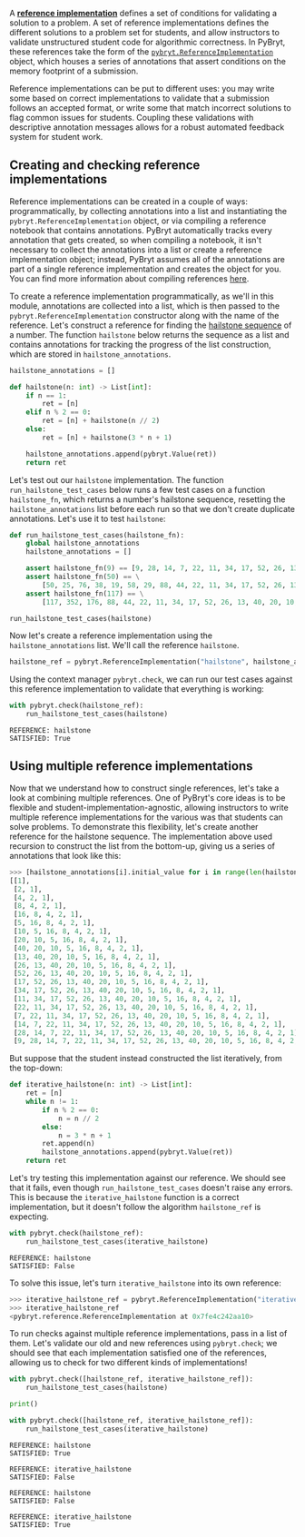 A [**reference implementation**](https://microsoft.github.io/pybryt/html/reference_implementations.html) defines a set of conditions for validating a solution to a problem. A set of reference implementations defines the different solutions to a problem set for students, and allow instructors to validate unstructured student code for algorithmic correctness. In PyBryt, these references take the form of the [`pybryt.ReferenceImplementation`](https://microsoft.github.io/pybryt/html/api_reference.html#pybryt.reference.ReferenceImplementation) object, which houses a series of annotations that assert conditions on the memory footprint of a submission.

Reference implementations can be put to different uses: you may write some based on correct implementations to validate that a submission follows an accepted format, or write some that match incorrect solutions to flag common issues for students. Coupling these validations with descriptive annotation messages allows for a robust automated feedback system for student work.

## Creating and checking reference implementations

Reference implementations can be created in a couple of ways: programmatically, by collecting annotations into a list and instantiating the `pybryt.ReferenceImplementation` object, or via compiling a reference notebook that contains annotations. PyBryt automatically tracks every annotation that gets created, so when compiling a notebook, it isn't necessary to collect the annotations into a list or create a reference implementation object; instead, PyBryt assumes all of the annotations are part of a single reference implementation and creates the object for you. You can find more information about compiling references [here](https://microsoft.github.io/pybryt/html/reference_implementations.html#automatic-reference-creation).

To create a reference implementation programmatically, as we'll in this module, annotations are collected into a list, which is then passed to the `pybryt.ReferenceImplementation` constructor along with the name of the reference. Let's construct a reference for finding the [hailstone sequence](https://en.wikipedia.org/wiki/Collatz_conjecture) of a number. The function `hailstone` below returns the sequence as a list and contains annotations for tracking the progress of the list construction, which are stored in `hailstone_annotations`.


```python
hailstone_annotations = []

def hailstone(n: int) -> List[int]:
    if n == 1:
        ret = [n]
    elif n % 2 == 0:
        ret = [n] + hailstone(n // 2)
    else:
        ret = [n] + hailstone(3 * n + 1)

    hailstone_annotations.append(pybryt.Value(ret))
    return ret
```

Let's test out our `hailstone` implementation. The function `run_hailstone_test_cases` below runs a few test cases on a function `hailstone_fn`, which returns a number's hailstone sequence, resetting the `hailstone_annotations` list before each run so that we don't create duplicate annotations. Let's use it to test `hailstone`:


```python
def run_hailstone_test_cases(hailstone_fn):
    global hailstone_annotations
    hailstone_annotations = []

    assert hailstone_fn(9) == [9, 28, 14, 7, 22, 11, 34, 17, 52, 26, 13, 40, 20, 10, 5, 16, 8, 4, 2, 1]
    assert hailstone_fn(50) == \
        [50, 25, 76, 38, 19, 58, 29, 88, 44, 22, 11, 34, 17, 52, 26, 13, 40, 20, 10, 5, 16, 8, 4, 2, 1]
    assert hailstone_fn(117) == \
        [117, 352, 176, 88, 44, 22, 11, 34, 17, 52, 26, 13, 40, 20, 10, 5, 16, 8, 4, 2, 1]

run_hailstone_test_cases(hailstone)
```

Now let's create a reference implementation using the `hailstone_annotations` list. We'll call the reference `hailstone`.


```python
hailstone_ref = pybryt.ReferenceImplementation("hailstone", hailstone_annotations)
```

Using the context manager `pybryt.check`, we can run our test cases against this reference implementation to validate that everything is working:


```python
with pybryt.check(hailstone_ref):
    run_hailstone_test_cases(hailstone)
```

    REFERENCE: hailstone
    SATISFIED: True


## Using multiple reference implementations

Now that we understand how to construct single references, let's take a look at combining multiple references. One of PyBryt's core ideas is to be flexible and student-implementation-agnostic, allowing instructors to write multiple reference implementations for the various was that students can solve problems. To demonstrate this flexibility, let's create another reference for the hailstone sequence. The implementation above used recursion to construct the list from the bottom-up, giving us a series of annotations that look like this:


```python
>>> [hailstone_annotations[i].initial_value for i in range(len(hailstone_annotations)) if i < 20]
[[1],
 [2, 1],
 [4, 2, 1],
 [8, 4, 2, 1],
 [16, 8, 4, 2, 1],
 [5, 16, 8, 4, 2, 1],
 [10, 5, 16, 8, 4, 2, 1],
 [20, 10, 5, 16, 8, 4, 2, 1],
 [40, 20, 10, 5, 16, 8, 4, 2, 1],
 [13, 40, 20, 10, 5, 16, 8, 4, 2, 1],
 [26, 13, 40, 20, 10, 5, 16, 8, 4, 2, 1],
 [52, 26, 13, 40, 20, 10, 5, 16, 8, 4, 2, 1],
 [17, 52, 26, 13, 40, 20, 10, 5, 16, 8, 4, 2, 1],
 [34, 17, 52, 26, 13, 40, 20, 10, 5, 16, 8, 4, 2, 1],
 [11, 34, 17, 52, 26, 13, 40, 20, 10, 5, 16, 8, 4, 2, 1],
 [22, 11, 34, 17, 52, 26, 13, 40, 20, 10, 5, 16, 8, 4, 2, 1],
 [7, 22, 11, 34, 17, 52, 26, 13, 40, 20, 10, 5, 16, 8, 4, 2, 1],
 [14, 7, 22, 11, 34, 17, 52, 26, 13, 40, 20, 10, 5, 16, 8, 4, 2, 1],
 [28, 14, 7, 22, 11, 34, 17, 52, 26, 13, 40, 20, 10, 5, 16, 8, 4, 2, 1],
 [9, 28, 14, 7, 22, 11, 34, 17, 52, 26, 13, 40, 20, 10, 5, 16, 8, 4, 2, 1]]
```

But suppose that the student instead constructed the list iteratively, from the top-down:


```python
def iterative_hailstone(n: int) -> List[int]:
    ret = [n]
    while n != 1:
        if n % 2 == 0:
            n = n // 2
        else:
            n = 3 * n + 1
        ret.append(n)
        hailstone_annotations.append(pybryt.Value(ret))
    return ret
```

Let's try testing this implementation against our reference. We should see that it fails, even though `run_hailstone_test_cases` doesn't raise any errors. This is because the `iterative_hailstone` function is a correct implementation, but it doesn't follow the algorithm `hailstone_ref` is expecting.


```python
with pybryt.check(hailstone_ref):
    run_hailstone_test_cases(iterative_hailstone)
```

    REFERENCE: hailstone
    SATISFIED: False


To solve this issue, let's turn `iterative_hailstone` into its own reference:


```python
>>> iterative_hailstone_ref = pybryt.ReferenceImplementation("iterative_hailstone", hailstone_annotations)
>>> iterative_hailstone_ref
<pybryt.reference.ReferenceImplementation at 0x7fe4c242aa10>
```

To run checks against multiple reference implementations, pass in a list of them. Let's validate our old and new references using `pybryt.check`; we should see that each implementation satisfied one of the references, allowing us to check for two different kinds of implementations!


```python
with pybryt.check([hailstone_ref, iterative_hailstone_ref]):
    run_hailstone_test_cases(hailstone)

print()

with pybryt.check([hailstone_ref, iterative_hailstone_ref]):
    run_hailstone_test_cases(iterative_hailstone)
```

    REFERENCE: hailstone
    SATISFIED: True
    
    REFERENCE: iterative_hailstone
    SATISFIED: False
    
    REFERENCE: hailstone
    SATISFIED: False
    
    REFERENCE: iterative_hailstone
    SATISFIED: True

